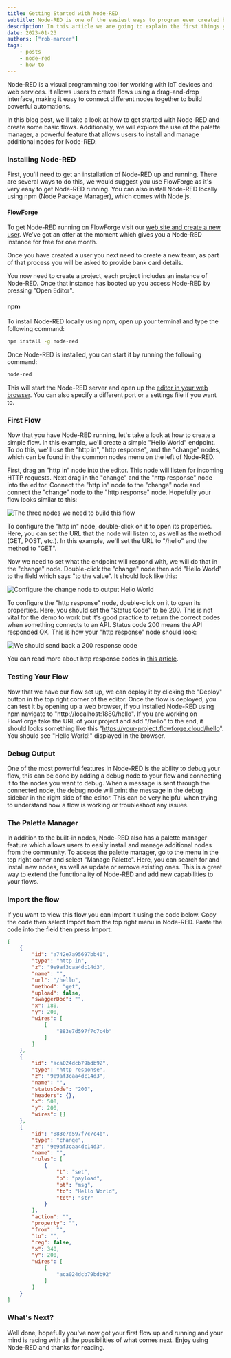 ```yaml
---
title: Getting Started with Node-RED
subtitle: Node-RED is one of the easiest ways to program ever created but everyone needs a little help
description: In this article we are going to explain the first things you need to know to get started with Node-RED.
date: 2023-01-23
authors: ["rob-marcer"]
tags:
    - posts
    - node-red
    - how-to
---
```



Node-RED is a visual programming tool for working with IoT devices and web services. It allows users to create flows using a drag-and-drop interface, making it easy to connect different nodes together to build powerful automations.
<!--more-->
In this blog post, we'll take a look at how to get started with Node-RED and create some basic flows. Additionally, we will explore the use of the palette manager, a powerful feature that allows users to install and manage additional nodes for Node-RED.

### Installing Node-RED

First, you'll need to get an installation of Node-RED up and running. There are several ways to do this, we would suggest you use FlowForge as it's very easy to get Node-RED running. You can also install Node-RED locally using npm (Node Package Manager), which comes with Node.js.

#### FlowForge

To get Node-RED running on FlowForge visit our [web site and create a new user](https://app.flowforge.com/account/create). We've got an offer at the moment which gives you a Node-RED instance for free for one month.

Once you have created a user you next need to create a new team, as part of that process you will be asked to provide bank card details. 

You now need to create a project, each project includes an instance of Node-RED. Once that instance has booted up you access Node-RED by pressing "Open Editor".

#### npm


To install Node-RED locally using npm, open up your terminal and type the following command:

```bash
npm install -g node-red
```
Once Node-RED is installed, you can start it by running the following command:

```bash
node-red
```

This will start the Node-RED server and open up the [editor in your web browser](http://localhost:1880). You can also specify a different port or a settings file if you want to.

### First Flow

Now that you have Node-RED running, let's take a look at how to create a simple flow. In this example, we'll create a simple "Hello World" endpoint. To do this, we'll use the "http in", "http response", and the "change" nodes, which can be found in the common nodes menu on the left of Node-RED.

First, drag an "http in" node into the editor. This node will listen for incoming HTTP requests. Next drag in the "change" and the "http response" node into the editor. Connect the "http in" node to the "change" node and connect the "change" node to the "http response" node. Hopefully your flow looks similar to this:

![The three nodes we need to build this flow](./images/three-nodes.png)

To configure the "http in" node, double-click on it to open its properties. Here, you can set the URL that the node will listen to, as well as the method (GET, POST, etc.). In this example, we'll set the URL to "/hello" and the method to "GET".

Now we need to set what the endpoint will respond with, we will do that in the "change" node. Double-click the "change" node then add "Hello World" to the field which says "to the value". It should look like this:

![Configure the change node to output Hello World](./images/set-reply.png)

To configure the "http response" node, double-click on it to open its properties. Here, you should set the "Status Code" to be 200. This is not vital for the demo to work but it's good practice to return the correct codes when something connects to an API. Status code 200 means the API responded OK. This is how your "http response" node should look:

![We should send back a 200 response code](./images/response-code.png)

You can read more about http response codes in [this article](https://en.wikipedia.org/wiki/List_of_HTTP_status_codes).

### Testing Your Flow

Now that we have our flow set up, we can deploy it by clicking the "Deploy" button in the top right corner of the editor. Once the flow is deployed, you can test it by opening up a web browser, if you installed Node-RED using npm navigate to "http://localhost:1880/hello". If you are working on FlowForge take the URL of your project and add "/hello" to the end, it should looks something like this "https://your-project.flowforge.cloud/hello". You should see "Hello World!" displayed in the browser.

### Debug Output

One of the most powerful features in Node-RED is the ability to debug your flow, this can be done by adding a debug node to your flow and connecting it to the nodes you want to debug. When a message is sent through the connected node, the debug node will print the message in the debug sidebar in the right side of the editor. This can be very helpful when trying to understand how a flow is working or troubleshoot any issues.

### The Palette Manager

In addition to the built-in nodes, Node-RED also has a palette manager feature which allows users to easily install and manage additional nodes from the community. To access the palette manager, go to the menu in the top right corner and select "Manage Palette". Here, you can search for and install new nodes, as well as update or remove existing ones. This is a great way to extend the functionality of Node-RED and add new capabilities to your flows.

### Import the flow

If you want to view this flow you can import it using the code below. Copy the code then select Import from the top right menu in Node-RED. Paste the code into the field then press Import.

```json
[
    {
        "id": "a742e7a95697bb40",
        "type": "http in",
        "z": "9e9af3caa4dc14d3",
        "name": "",
        "url": "/hello",
        "method": "get",
        "upload": false,
        "swaggerDoc": "",
        "x": 180,
        "y": 200,
        "wires": [
            [
                "883e7d597f7c7c4b"
            ]
        ]
    },
    {
        "id": "aca024dcb79bdb92",
        "type": "http response",
        "z": "9e9af3caa4dc14d3",
        "name": "",
        "statusCode": "200",
        "headers": {},
        "x": 500,
        "y": 200,
        "wires": []
    },
    {
        "id": "883e7d597f7c7c4b",
        "type": "change",
        "z": "9e9af3caa4dc14d3",
        "name": "",
        "rules": [
            {
                "t": "set",
                "p": "payload",
                "pt": "msg",
                "to": "Hello World",
                "tot": "str"
            }
        ],
        "action": "",
        "property": "",
        "from": "",
        "to": "",
        "reg": false,
        "x": 340,
        "y": 200,
        "wires": [
            [
                "aca024dcb79bdb92"
            ]
        ]
    }
]
```

### What's Next?

Well done, hopefully you've now got your first flow up and running and your mind is racing with all the possibilities of what comes next. Enjoy using Node-RED and thanks for reading.
